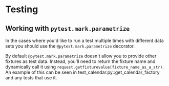 # Testing

## Working with `pytest.mark.parametrize`

In the cases where you'd like to run a test multiple times with different data sets you should use the `@pytest.mark.parametrize` decorator.

By default `@pytest.mark.parametrize` doesn't allow you to provide other fixtures as test data. 
Instead, you'll need to return the fixture name and dynamically call it using `request.getfixturevalue(fixture_name_as_a_str)`. 
An example of this can be seen in test_calendar.py::get_calendar_factory and any tests that use it.
